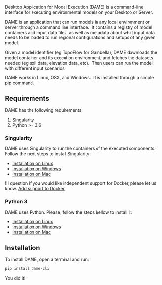 Desktop Application for Model Execution (DAME) is a command-line interface for executing environmental models on your Desktop or Server.

DAME is an application that can run models in any local environment or server through a command line interface.  It contains a registry of model containers and input data files, as well as metadata about what input data needs to be loaded to run regional configurations and setups of any given model.

Given a model identifier (eg TopoFlow for Gambella), DAME downloads the model container and its execution environment, and fetches the datasets needed (eg soil data, elevation data, etc).  Then users can run the model with different input scenarios.

DAME works in Linux, OSX, and Windows.  It is installed through a simple pip command.


## Requirements

DAME has the following requirements:

1. Singularity
2. Python >= 3.6

### Singularity 

DAME uses Singularity to run the containers of the executed components. Follow the next steps to install Singularity:

- [Installation on Linux](https://sylabs.io/guides/3.5/admin-guide/installation.html#)
- [Installation on Windows](https://sylabs.io/guides/3.5/admin-guide/installation.html#windows)
- [Installation on Mac](https://sylabs.io/singularity-desktop-macos/)


!!! question
    If you would like independent support for Docker, please let us know. [Add support to Docker](https://github.com/mintproject/dame_cli/issues/15)

### Python 3

DAME uses Python. Please, follow the steps bellow to install it:

- [Installation on Linux](https://realpython.com/installing-python/#linux)
- [Installation on Windows](https://realpython.com/installing-python/#windows)
- [Installation on Mac](https://realpython.com/installing-python/#macos-mac-os-x)

## Installation

To install DAME, open a terminal and run:

```bash
pip install dame-cli
```

You did it!
